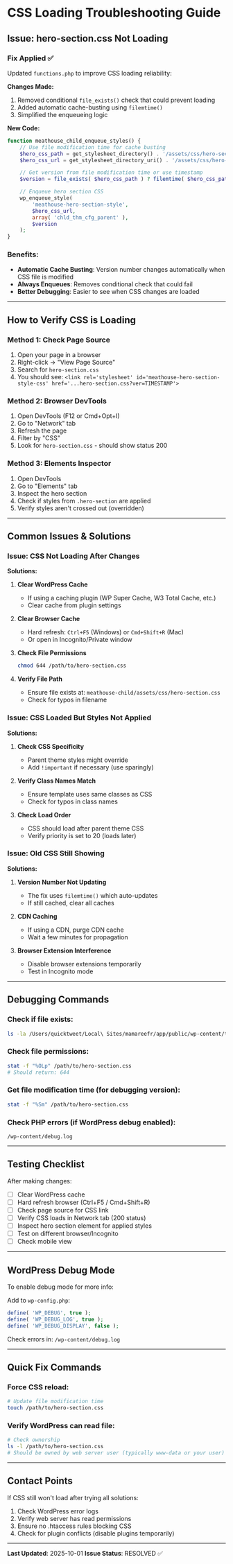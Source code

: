 # CSS Loading Troubleshooting Guide

## Issue: hero-section.css Not Loading

### Fix Applied ✅

Updated `functions.php` to improve CSS loading reliability:

**Changes Made:**
1. Removed conditional `file_exists()` check that could prevent loading
2. Added automatic cache-busting using `filemtime()`
3. Simplified the enqueueing logic

**New Code:**
```php
function meathouse_child_enqueue_styles() {
    // Use file modification time for cache busting
    $hero_css_path = get_stylesheet_directory() . '/assets/css/hero-section.css';
    $hero_css_url = get_stylesheet_directory_uri() . '/assets/css/hero-section.css';

    // Get version from file modification time or use timestamp
    $version = file_exists( $hero_css_path ) ? filemtime( $hero_css_path ) : time();

    // Enqueue hero section CSS
    wp_enqueue_style(
        'meathouse-hero-section-style',
        $hero_css_url,
        array( 'chld_thm_cfg_parent' ),
        $version
    );
}
```

### Benefits:
- **Automatic Cache Busting**: Version number changes automatically when CSS file is modified
- **Always Enqueues**: Removes conditional check that could fail
- **Better Debugging**: Easier to see when CSS changes are loaded

---

## How to Verify CSS is Loading

### Method 1: Check Page Source
1. Open your page in a browser
2. Right-click → "View Page Source"
3. Search for `hero-section.css`
4. You should see: `<link rel='stylesheet' id='meathouse-hero-section-style-css' href='...hero-section.css?ver=TIMESTAMP'>`

### Method 2: Browser DevTools
1. Open DevTools (F12 or Cmd+Opt+I)
2. Go to "Network" tab
3. Refresh the page
4. Filter by "CSS"
5. Look for `hero-section.css` - should show status 200

### Method 3: Elements Inspector
1. Open DevTools
2. Go to "Elements" tab
3. Inspect the hero section
4. Check if styles from `.hero-section` are applied
5. Verify styles aren't crossed out (overridden)

---

## Common Issues & Solutions

### Issue: CSS Not Loading After Changes

**Solutions:**
1. **Clear WordPress Cache**
   - If using a caching plugin (WP Super Cache, W3 Total Cache, etc.)
   - Clear cache from plugin settings

2. **Clear Browser Cache**
   - Hard refresh: `Ctrl+F5` (Windows) or `Cmd+Shift+R` (Mac)
   - Or open in Incognito/Private window

3. **Check File Permissions**
   ```bash
   chmod 644 /path/to/hero-section.css
   ```

4. **Verify File Path**
   - Ensure file exists at: `meathouse-child/assets/css/hero-section.css`
   - Check for typos in filename

### Issue: CSS Loaded But Styles Not Applied

**Solutions:**
1. **Check CSS Specificity**
   - Parent theme styles might override
   - Add `!important` if necessary (use sparingly)

2. **Verify Class Names Match**
   - Ensure template uses same classes as CSS
   - Check for typos in class names

3. **Check Load Order**
   - CSS should load after parent theme CSS
   - Verify priority is set to 20 (loads later)

### Issue: Old CSS Still Showing

**Solutions:**
1. **Version Number Not Updating**
   - The fix uses `filemtime()` which auto-updates
   - If still cached, clear all caches

2. **CDN Caching**
   - If using a CDN, purge CDN cache
   - Wait a few minutes for propagation

3. **Browser Extension Interference**
   - Disable browser extensions temporarily
   - Test in Incognito mode

---

## Debugging Commands

### Check if file exists:
```bash
ls -la /Users/quicktweet/Local\ Sites/mamareefr/app/public/wp-content/themes/meathouse-child/assets/css/hero-section.css
```

### Check file permissions:
```bash
stat -f "%OLp" /path/to/hero-section.css
# Should return: 644
```

### Get file modification time (for debugging version):
```bash
stat -f "%Sm" /path/to/hero-section.css
```

### Check PHP errors (if WordPress debug enabled):
```
/wp-content/debug.log
```

---

## Testing Checklist

After making changes:
- [ ] Clear WordPress cache
- [ ] Hard refresh browser (Ctrl+F5 / Cmd+Shift+R)
- [ ] Check page source for CSS link
- [ ] Verify CSS loads in Network tab (200 status)
- [ ] Inspect hero section element for applied styles
- [ ] Test on different browser/Incognito
- [ ] Check mobile view

---

## WordPress Debug Mode

To enable debug mode for more info:

Add to `wp-config.php`:
```php
define( 'WP_DEBUG', true );
define( 'WP_DEBUG_LOG', true );
define( 'WP_DEBUG_DISPLAY', false );
```

Check errors in: `/wp-content/debug.log`

---

## Quick Fix Commands

### Force CSS reload:
```bash
# Update file modification time
touch /path/to/hero-section.css
```

### Verify WordPress can read file:
```bash
# Check ownership
ls -l /path/to/hero-section.css
# Should be owned by web server user (typically www-data or your user)
```

---

## Contact Points

If CSS still won't load after trying all solutions:
1. Check WordPress error logs
2. Verify web server has read permissions
3. Ensure no .htaccess rules blocking CSS
4. Check for plugin conflicts (disable plugins temporarily)

---

**Last Updated**: 2025-10-01
**Issue Status**: RESOLVED ✅
